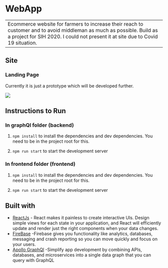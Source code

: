 # WebApp
<table>
<tr>
<td>
  Ecommerce website for farmers to increase their reach to customer and to avoid middleman as much as possible. Build as a project for SIH 2020. I could not present it at site due to Covid 19 situation.
</td>
</tr>
</table>



## Site

### Landing Page
Currently it is just a prototype which will be developed further.

![](SIH.gif)


## Instructions to Run

### In graphQl folder (backend)
1. `npm install` to install the dependencies and dev dependencies. You need to be in the project root for this.

2. `npm run start` to start the development server

### In frontend folder (frontend)
1. `npm install` to install the dependencies and dev dependencies. You need to be in the project root for this.

2. `npm run start` to start the development server



## Built with 

- [ReactJs](https://reactjs.org/) - React makes it painless to create interactive UIs. Design simple views for each state in your application, and React will efficiently update and render just the right components when your data changes.
- [FireBase](https://firebase.google.com/) -Firebase gives you functionality like analytics, databases, messaging and crash reporting so you can move quickly and focus on your users.
- [Apollo GraphQl](https://www.apollographql.com/) -Simplify app development by combining APIs, databases, and microservices into a single data graph that you can query with GraphQL


